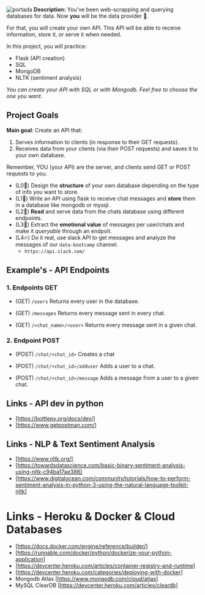![portada](https://github.com/ironhack-datalabs/datamad1020-rev/blob/master/projects/W6-api-sentiment-project/portada.jpg)
**Description:** You've been web-scrapping and querying databases for data. Now **you** will be the data provider 🎉.

For that, you will create your own API. This API will be able to receive information, store it, or serve it when needed.

In this project, you will practice:

- Flask (API creation)
- SQL
- MongoDB 
- NLTK (sentiment analysis)

*You can create your API with SQL or with Mongodb. Feel free to choose the one you want.*

## Project Goals

**Main goal**: Create an API that:
 1. Serves information to clients (in response to their GET requests).
 2. Receives data from your clients (via their POST requests) and saves it to your own database.

Remember, YOU (your API) are the server, and clients send GET or POST requests to you.

- (L0🤔) Design the **structure** of your own database depending on the type of info you want to store.
- (L1🧐) Write an API using flask to receive chat messages and **store** them in a database like mongodb or mysql.
- (L2🥳) **Read** and serve data from the chats database using different endpoints.
- (L3🤭) Extract the **emotional value** of messages per user/chats and make it _queryable_ through an endpoit.
- (L4🔥) Do it real, use slack API to get messages and analyze the messages of our `data-bootcamp` channel.
  - `https://api.slack.com/`

## Example's - API Endpoints 


### 1. Endpoints GET

- (GET) `/users`
Returns every user in the database.

- (GET) `/messages`
Returns every message sent in every chat.

- (GET) `/<chat_name>/<user>`
Returns every message sent in a given chat.

### 2. Endpoint POST

- (POST) `/chat/<chat_id>`
Creates a chat

- (POST) `/chat/<chat_id>/adduser`
Adds a user to a chat.

- (POST) `/chat/<chat_id>/message`
Adds a message from a user to a given chat.




## Links - API dev in python

- [https://bottlepy.org/docs/dev/]
- [https://www.getpostman.com/]

## Links - NLP & Text Sentiment Analysis

- [https://www.nltk.org/]
- [https://towardsdatascience.com/basic-binary-sentiment-analysis-using-nltk-c94ba17ae386]
- [https://www.digitalocean.com/community/tutorials/how-to-perform-sentiment-analysis-in-python-3-using-the-natural-language-toolkit-nltk]

# Links - Heroku & Docker & Cloud Databases

- [https://docs.docker.com/engine/reference/builder/]
- [https://runnable.com/docker/python/dockerize-your-python-application]
- [https://devcenter.heroku.com/articles/container-registry-and-runtime]
- [https://devcenter.heroku.com/categories/deploying-with-docker]
- Mongodb Atlas [https://www.mongodb.com/cloud/atlas]
- MySQL ClearDB [https://devcenter.heroku.com/articles/cleardb]
